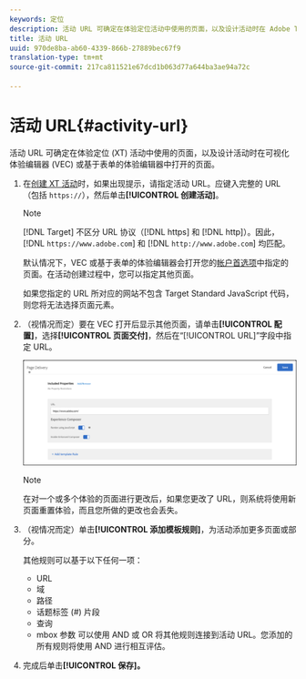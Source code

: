```yaml
---
keywords: 定位
description: 活动 URL 可确定在体验定位活动中使用的页面，以及设计活动时在 Adobe Target 可视化体验编辑器 (VEC) 或基于表单的体验编辑器中打开的页面。
title: 活动 URL
uuid: 970de8ba-ab60-4339-866b-27889bec67f9
translation-type: tm+mt
source-git-commit: 217ca811521e67dcd1b063d77a644ba3ae94a72c

---
```



# 活动 URL{#activity-url}

活动 URL 可确定在体验定位 (XT) 活动中使用的页面，以及设计活动时在可视化体验编辑器 (VEC) 或基于表单的体验编辑器中打开的页面。

1. 在[创建 XT 活动](/help/c-activities/t-experience-target/t-xt-create/xt-create.md)时，如果出现提示，请指定活动 URL。应键入完整的 URL（包括 `https://`），然后单击&#x200B;**[!UICONTROL 创建活动]**。

   >[!NOTE]
   >
   >[!DNL Target] 不区分 URL 协议（[!DNL https] 和 [!DNL http]）。因此，[!DNL `https://www.adobe.com`] 和 [!DNL `http://www.adobe.com`] 均匹配。
   >
   >默认情况下，VEC 或基于表单的体验编辑器会打开您的[帐户首选项](/help/administrating-target/r-target-account-preferences/target-account-preferences.md)中指定的页面。在活动创建过程中，您可以指定其他页面。
   >
   >如果您指定的 URL 所对应的网站不包含 Target Standard JavaScript 代码，则您将无法选择页面元素。

1. （视情况而定）要在 VEC 打开后显示其他页面，请单击&#x200B;**[!UICONTROL 配置]**，选择&#x200B;**[!UICONTROL 页面交付]**，然后在“[!UICONTROL URL]”字段中指定 URL。

   ![“页面交付”对话框](/help/c-activities/t-experience-target/t-xt-create/assets/url-config-new.png)

   >[!NOTE]
   >
   >在对一个或多个体验的页面进行更改后，如果您更改了 URL，则系统将使用新页面重置体验，而且您所做的更改也会丢失。

1. （视情况而定）单击&#x200B;**[!UICONTROL 添加模板规则]**，为活动添加更多页面或部分。

   其他规则可以基于以下任何一项：

   * URL
   * 域
   * 路径
   * 话题标签 (#) 片段
   * 查询
   * mbox 参数
   可以使用 AND 或 OR 将其他规则连接到活动 URL。您添加的所有规则将使用 AND 进行相互评估。

1. 完成后单击&#x200B;**[!UICONTROL 保存]。**